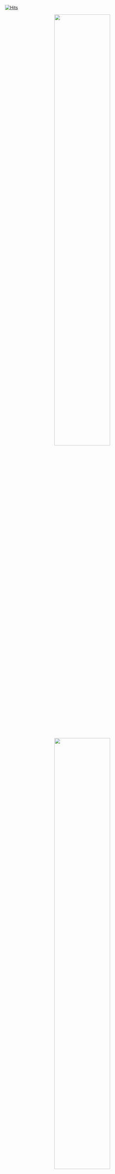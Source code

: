 [![Hits](https://hits.seeyoufarm.com/api/count/incr/badge.svg?url=https%3A%2F%2Fgithub.com%2FPoSungKim%2Fhit-counter&count_bg=%230A0B0A&title_bg=%23E10E0E&icon=&icon_color=%23E7E7E7&title=hits&edge_flat=false)](https://hits.seeyoufarm.com)

<div align="center">
  <a href="https://github.com/PoSungKim?tab=repositories">
    <img width="60%" src="https://github-readme-stats.vercel.app/api?username=PoSungKim" />
  </a>

  <br>
  <br>

  <a href="https://github.com/PoSungKim?tab=repositories">
    <img width="60%" src="https://github-readme-stats.vercel.app/api/top-langs/?username=PoSungKim&layout=compact" />
  </a>
  
  <br>
  <br>

  <a href="https://github.com/PoSungKim?tab=repositories">
    <img width="60%" src="https://github-readme-stats.vercel.app/api/wakatime?username=PoSungKim" />
  </a>
  


</div>

<!--
**PoSungKim/PoSungKim** is a ✨ _special_ ✨ repository because its `README.md` (this file) appears on your GitHub profile.

Here are some ideas to get you started:

- 🔭 I’m currently working on ...
- 🌱 I’m currently learning ...
- 👯 I’m looking to collaborate on ...
- 🤔 I’m looking for help with ...
- 💬 Ask me about ...
- 📫 How to reach me: ...
- 😄 Pronouns: ...
- ⚡ Fun fact: ...
-->
